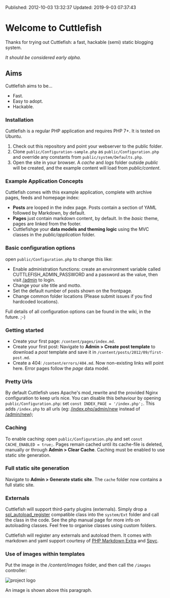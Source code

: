 Published: 2012-10-03 13:32:37
Updated: 2019-9-03 07:37:43


Welcome to Cuttlefish
=================
Thanks for trying out Cuttlefish: a fast, hackable (semi) static blogging system. 

_It should be considered early alpha._

## Aims

Cuttlefish aims to be...

* Fast.
* Easy to adopt.
* Hackable.

### Installation

Cuttlefish is a regular PHP application and requires PHP 7+. It is tested on Ubuntu.

1. Check out this repository and point your webserver to the public folder.
2. Clone `public/Configuration-sample.php` as `public/Configuration.php` and override any constants from `public/system/Defaults.php`.
3. Open the site in your browser. A _cache_ and _logs_ folder outside _public_ will be created, and the example content will load from _public/content_.


### Example Application Concepts

Cuttlefish comes with this example application, complete with archive pages, feeds and homepage index:

* __Posts__ are looped in the index page. Posts contain a section of YAML followed by Markdown, by default.
* __Pages__ just contain markdown content, by default. In the _basic_ theme, pages are linked from the footer.
* Cuttlefishge your __data models and theming logic__ using the MVC classes in the _public/application_ folder.


### Basic configuration options

open `public/Configuration.php` to change this like:

* Enable administration functions: create an environment variable called CUTTLEFISH_ADMIN_PASSWORD and a password as the value, then visit [/admin](http://localhost/index.php/admin) to login.
* Change your site title and motto.
* Set the default number of posts shown on the frontpage.
* Change common folder locations (Please submit issues if you find hardcoded locations).

Full details of all configuration options can be found in the wiki, in the future. ;-)

### Getting started

* Create your first page: `/content/pages/index.md`. 
* Create your first post: Navigate to __Admin > Create post template__ to download a _post_ template and save it in `/content/posts/2012/09/first-post.md`. 
* Create a 404: `/content/errors/404.md`. Now non-existing links will point here. Error pages follow the _page_ data model.

### Pretty Urls

By default Cuttlefish uses Apache's mod_rewrite and the provided Nginx configuration to keep urls nice. You can disable this behaviour by opening `public/Configuration.php`: set `const INDEX_PAGE = '/index.php';`. This adds `/index.php` to all urls (eg: [/index.php/admin/new](http://localhost/index.php/admin/new) instead of [/admin/new](http://localhost/admin/new));


### Caching

To enable caching: open `public/Configuration.php` and set `const CACHE_ENABLED = true;`. Pages remain cached until its cache-file is deleted, manually or through __Admin > Clear Cache__. Caching must be enabled to use static site generation.


### Full static site generation

Navigate to __Admin > Generate static site__. The `cache` folder now contains a full static site. 



### Externals

Cuttlefish will support third-party plugins (externals). Simply drop a [spl_autoload_register](http://www.php.net/manual/en/function.spl-autoload-register.php) compatible class into the `system/Ext` folder and call the class in the code. See the php manual page for more info on autoloading classes. Feel free to organise classes using custom folders.

Cuttlefish will register any externals and autoload them. It comes with markdown and yaml support courtesy of [PHP Markdown Extra](http://michelf.ca/projects/php-markdown/) and [Spyc](https://github.com/mustangostang/spyc/).


### Use of images within templates

Put the image in the _/content/images_ folder, and then call the `/images` controller:

![project logo](/images/cuttlefish/logo.png)

An image is shown above this paragraph.
